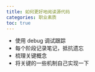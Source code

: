 ```yaml
---
title: 如何更好地阅读源代码
categories: 职业素质
toc: true
---
```




- 使用 debug 调试跟踪
- 每个阶段记录笔记，抵抗遗忘
- 梳理关键概念
- 将关键的一些机制自己实现一下